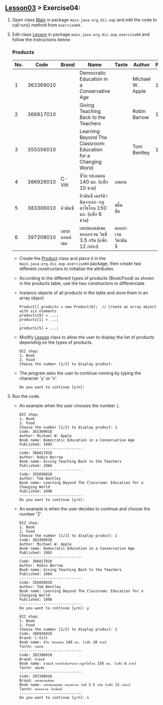 ## [Lesson03](../readme.md) > Exercise04:

1. Open class [Main](../src/main/java/org/dii/oop/Main.java) in package `main.java.org.dii.oop` and edit the code to call run() method from `exercise04`.


2. Edit class [Lesson](../src/main/java/org/dii/oop/exercise04/Lesson.java) in package `main.java.org.dii.oop.exercise04` and follow the instructions below:
    
      ### Products
      <table>
        <thead>
          <tr>
            <th>No.</th>
            <th>Code</th>
            <th>Brand</th>
            <th>Name</th>
            <th>Taste</th>
            <th>Author</th>
            <th>Published</th>
            <th>Type</th>
          </tr>
        </thead>
        <tbody>
          <tr>
            <td>1</td>
            <td>363369010</td>
            <td></td>
            <td>Democratic Education in a Conservative Age</td>
            <td></td>
            <td>Michael W. Apple</td>
            <td>1993</td>
            <td>Book</td>
          </tr>
          <tr>
            <td>2</td>
            <td>366817010</td>
            <td></td>
            <td>Giving Teaching Back to the Teachers</td>
            <td></td>
            <td>Robin Barrow</td>
            <td>1984</td>
            <td>Book</td>
          </tr>
          <tr>
            <td>3</td>
            <td>355056010</td>
            <td></td>
            <td>Learning Beyond The Classroom: Education for a Changing World</td>
            <td></td>
            <td>Tom Bentley</td>
            <td>1998</td>
            <td>Book</td>
          </tr>
          <tr>
            <td>4</td>
            <td>386926010</td>
            <td>C-Vitt</td>
            <td>ซีวิท รสเลมอน 140 มล. (แพ็ก 10 ขวด)</td>
            <td>เลมอน</td>
            <td></td>
            <td></td>
            <td>Food</td>
          </tr>
          <tr>
            <td>5</td>
            <td>383306010</td>
            <td>คิวมินซี</td>
            <td>คิวมินซี เคอร์คิวมิน+แอล-กลูตาไธโอน 150 มล. (แพ็ก 6 ขวด)</td>
            <td>ขมิ้นชัน</td>
            <td></td>
            <td></td>
            <td>Food</td>
          </tr>
          <tr>
            <td>6</td>
            <td>397208010</td>
            <td>เพรสแอนด์เชค</td>
            <td>เพรสแอนด์เชค คอลลาเจน วิตซี 3.5 กรัม (แพ็ก 12 กล่อง)</td>
            <td>คอลลาเจน วิตามินซี</td>
            <td></td>
            <td></td>
            <td>Food</td>
          </tr>
        </tbody>
      </table>
   
    - Create the [Product](../src/main/java/org/dii/oop/exercise04/Product.java) class and place it in the `main.java.org.dii.oop.exercise04` package, then create two different constructors to initialize the attributes.
   
    - According to the different types of products (Book/Food) as shown in the products table, use the two constructors to differenciate 
   
    - Instance objects of all products in the table and store them in an array object.
      ```
      Product[] products = new Product[6];  // Create an array object with six elements
      products[0] = ...;
      products[1] = ...;
      ...
      products[5] = ...;
      ```
    - Modify [Lesson](../src/main/java/org/dii/oop/exercise04/Lesson.java) class to allow the user to display the list of products depending on the types of products.
      ```
      DII shop:
      1. Book
      2. Food
      Choose the number [1/2] to display product:
      ```
    - The program asks the user to continue running by typing the character 'y' or 'n'.
      ```
      Do you want to continue [y/n]:
      ```

3. Run the code.
    - An example when the user chooses the number `1`.
      ```
      DII shop:
      1. Book
      2. Food
      Choose the number [1/2] to display product: 1
      Code: 363369010
      Author: Michael W. Apple
      Book name: Democratic Education in a Conservative Age
      Published: 1993
      -----------------------------
      Code: 366817010
      Author: Robin Barrow
      Book name: Giving Teaching Back to the Teachers
      Published: 1984
      -----------------------------
      Code: 355056010
      Author: Tom Bentley
      Book name: Learning Beyond The Classroom: Education for a Changing World
      Published: 1998
      -----------------------------
      Do you want to continue [y/n]:
      ```
    - An example is when the user decides to continue and choose the number '2'.
      ```
      DII shop:
      1. Book
      2. Food
      Choose the number [1/2] to display product: 1
      Code: 363369010
      Author: Michael W. Apple
      Book name: Democratic Education in a Conservative Age
      Published: 1993
      -----------------------------
      Code: 366817010
      Author: Robin Barrow
      Book name: Giving Teaching Back to the Teachers
      Published: 1984
      -----------------------------
      Code: 355056010
      Author: Tom Bentley
      Book name: Learning Beyond The Classroom: Education for a Changing World
      Published: 1998
      -----------------------------
      Do you want to continue [y/n]: y
      
      DII shop:
      1. Book
      2. Food
      Choose the number [1/2] to display product: 2
      Code: 386926010
      Brand: C-Vitt
      Book name: ซีวิท รสเลมอน 140 มล. (แพ็ก 10 ขวด)
      Taste: เลมอน
      -----------------------------
      Code: 383306010
      Brand: คิวมินซี
      Book name: คิวมินซี เคอร์คิวมิน+แอล-กลูตาไธโอน 150 มล. (แพ็ก 6 ขวด)
      Taste: ขมิ้นชัน
      -----------------------------
      Code: 397208010
      Brand: เพรสแอนด์เชค
      Book name: เพรสแอนด์เชค คอลลาเจน วิตซี 3.5 กรัม (แพ็ก 12 กล่อง)
      Taste: คอลลาเจน วิตามินซี
      -----------------------------
      Do you want to continue [y/n]: n
      ```
